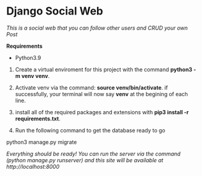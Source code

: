 # Django Social Web

*This is a social web that you can follow other users and CRUD your own Post*


**Requirements**

+ Python3.9

1. Create a virtual enviroment for this project with the command **python3 -m venv venv**.

2. Activate venv via the command: __source venv/bin/activate__. if successfully,
 your terminal will now say **venv** at the begining of each line.

3. install all of the required packages and extensions with **pip3 install -r requirements.txt**.

4. Run the following command to get the database ready to go

 python3 manage.py migrate


*Everything should be ready! You can run the server via the command (python manage.py runserver) and this site will be available at http://localhost:8000*
